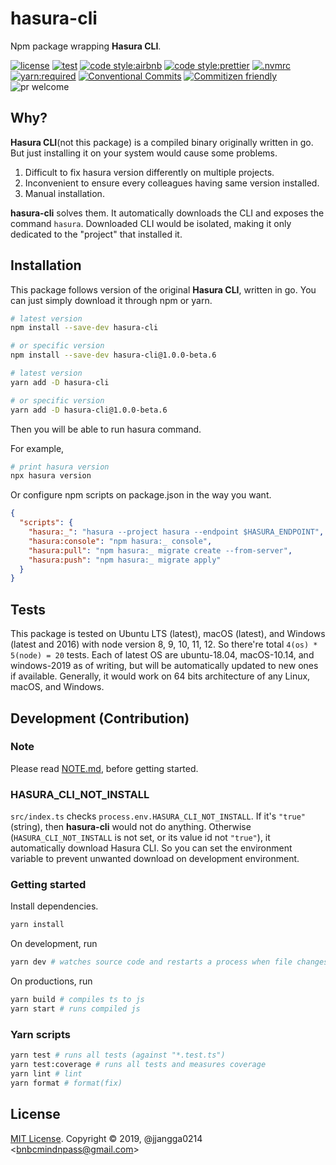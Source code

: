 # hasura-cli

Npm package wrapping **Hasura CLI**.

[![license](https://img.shields.io/badge/license-MIT-ff4081.svg?style=flat-square&labelColor=black)](./LICENSE)
[![test](https://img.shields.io/badge/test-jest-7c4dff.svg?style=flat-square&labelColor=black)](./jest.config.js)
[![code style:airbnb](https://img.shields.io/badge/code_style-airbnb-448aff.svg?style=flat-square&labelColor=black)](https://github.com/airbnb/javascript)
[![code style:prettier](https://img.shields.io/badge/code_style-prettier-18ffff.svg?style=flat-square&labelColor=black)](https://prettier.io/)
[![.nvmrc](https://img.shields.io/badge/.nvmrc-10-00e676.svg?style=flat-square&labelColor=black)](./.nvmrc)
[![yarn:required](https://img.shields.io/badge/yarn-required-aeea00.svg?style=flat-square&labelColor=black)](https://yarnpkg.com/en/)
[![Conventional Commits](https://img.shields.io/badge/Conventional%20Commits-1.0.0-ffab00.svg?style=flat-square&labelColor=black)](https://conventionalcommits.org)
[![Commitizen friendly](https://img.shields.io/badge/Commitizen-cz_conventional_changelog-dd2c00.svg?style=flat-square&labelColor=black)](http://commitizen.github.io/cz-cli/)
![pr welcome](https://img.shields.io/badge/PRs-welcome-09FF33.svg?style=flat-square&labelColor=black)

## Why?

**Hasura CLI**(not this package) is a compiled binary originally written in go. But just installing it on your system would cause some problems.

1. Difficult to fix hasura version differently on multiple projects.
2. Inconvenient to ensure every colleagues having same version installed.
3. Manual installation.

**hasura-cli** solves them. It automatically downloads the CLI and exposes the command `hasura`. Downloaded CLI would be isolated, making it only dedicated to the "project" that installed it.

## Installation

This package follows version of the original **Hasura CLI**, written in go. You can just simply download it through npm or yarn.

```bash
# latest version
npm install --save-dev hasura-cli

# or specific version
npm install --save-dev hasura-cli@1.0.0-beta.6
```

```bash
# latest version
yarn add -D hasura-cli

# or specific version
yarn add -D hasura-cli@1.0.0-beta.6
```

Then you will be able to run hasura command.

For example,

```bash
# print hasura version
npx hasura version
```

Or configure npm scripts on package.json in the way you want.

```json
{
  "scripts": {
    "hasura:_": "hasura --project hasura --endpoint $HASURA_ENDPOINT",
    "hasura:console": "npm hasura:_ console",
    "hasura:pull": "npm hasura:_ migrate create --from-server",
    "hasura:push": "npm hasura:_ migrate apply"
  }
}
```

## Tests

This package is tested on Ubuntu LTS (latest), macOS (latest), and Windows (latest and 2016) with node version 8, 9, 10, 11, 12. So there're total `4(os) * 5(node) = 20` tests. Each of latest OS are ubuntu-18.04, macOS-10.14, and windows-2019 as of writing, but will be automatically updated to new ones if available. Generally, it would work on 64 bits architecture of any Linux, macOS, and Windows.

## Development (Contribution)

### Note

Please read [NOTE.md](./docs/NOTE.md), before getting started.

### HASURA_CLI_NOT_INSTALL

`src/index.ts` checks `process.env.HASURA_CLI_NOT_INSTALL`. If it's `"true"` (string), then **hasura-cli** would not do anything. Otherwise (`HASURA_CLI_NOT_INSTALL` is not set, or its value id not `"true"`), it automatically download Hasura CLI. So you can set the environment variable to prevent unwanted download on development environment.

### Getting started

Install dependencies.

```bash
yarn install
```

On development, run

```bash
yarn dev # watches source code and restarts a process when file changes.
```

On productions, run

```bash
yarn build # compiles ts to js
yarn start # runs compiled js
```

### Yarn scripts

```bash
yarn test # runs all tests (against "*.test.ts")
yarn test:coverage # runs all tests and measures coverage
yarn lint # lint
yarn format # format(fix)
```

## License

[MIT License](license). Copyright &copy; 2019, @jjangga0214 <[bnbcmindnpass@gmail.com](mailto:bnbcmindnpass@gmail.com)>
